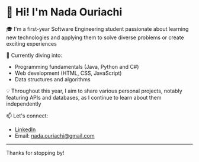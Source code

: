 # 👋 Hi! I'm Nada Ouriachi

🎓 I'm a first-year Software Engineering student passionate about learning new technologies and applying them to solve diverse problems or create exciting experiences

🌱 Currently diving into:
- Programming fundamentals (Java, Python and C#)
- Web development (HTML, CSS, JavaScript)
- Data structures and algorithms

💡 Throughout this year, I aim to share various personal projects, notably featuring APIs and databases, as I continue to learn about them independently

📫 Let's connect:
- [LinkedIn](https://www.linkedin.com/in/nada-ouriachi) 
- Email: nada.ouriachi@gmail.com

---

Thanks for stopping by!
